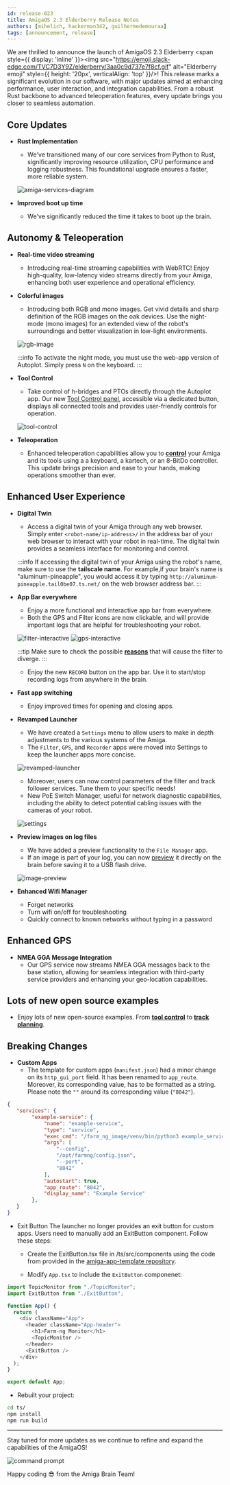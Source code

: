 ```yaml
---
id: release-023
title: AmigaOS 2.3 Elderberry Release Notes
authors: [mihelich, hackerman342, guilhermedemouraa]
tags: [announcement, release]
---
```


We are thrilled to announce the launch of AmigaOS 2.3 Elderberry
<span style={{ display: 'inline' }}><img src="https://emoji.slack-edge.com/TVC7D3Y9Z/elderberry/3aa0c9d737e7f8cf.gif"
alt="Elderberry emoji" style={{ height: '20px', verticalAlign: 'top' }}/></span>!
This release marks a significant evolution in our software, with major updates aimed
at enhancing performance, user interaction, and integration capabilities.
From a robust Rust backbone to advanced teleoperation features,
every update brings you closer to seamless automation.

## Core Updates

* **Rust Implementation**
  * We've transitioned many of our core services from Python to Rust,
  significantly improving resource utilization, CPU performance and logging robustness.
  This foundational upgrade ensures a faster, more reliable system.

  ![amiga-services-diagram](https://github.com/farm-ng/amiga-dev-kit/assets/39603677/68bff7a0-08df-48d2-b6ae-5155cf7ff1eb)

* **Improved boot up time**
  * We've significantly reduced the time it takes to boot up the brain.

## Autonomy & Teleoperation

* **Real-time video streaming**
  * Introducing real-time streaming capabilities with WebRTC! Enjoy high-quality,
  low-latency video streams directly from your Amiga,
  enhancing both user experience and operational efficiency.

* **Colorful images**
  * Introducing both RGB and mono images.
  Get vivid details and sharp definition of the RGB images on the oak devices.
  Use the night-mode (mono images) for an extended view of the robot's surroundings
  and better visualization in low-light environments.

  ![rgb-image](https://github.com/farm-ng/amiga-dev-kit/assets/133177230/4e338205-6f07-42a7-8131-5ee6522d597b)

  :::info
  To activate the night mode, you must use the web-app version of Autoplot.
  Simply press `N` on the keyboard.
  :::

* **Tool Control**
  * Take control of h-bridges and PTOs directly through the Autoplot app.
  Our new [Tool Control panel](/docs/apps/autoplot_app/#tool-control),
  accessible via a dedicated button,
  displays all connected tools and provides user-friendly controls for operation.

  ![tool-control](https://github.com/farm-ng/amiga-dev-kit/assets/133177230/7ea61bf7-d90f-4c06-b98e-bc7f76133213)

* **Teleoperation**
  * Enhanced teleoperation capabilities allow you to [**control**](/docs/apps/autoplot_app/#how-to-control-your-amiga)
  your Amiga and its tools using a a keyboard, a kartech, or an 8-BitDo controller.
  This update brings precision and ease to your hands, making operations smoother than ever.

## Enhanced User Experience

* **Digital Twin**
  * Access a digital twin of your Amiga through any web browser.
  Simply enter `<robot-name/ip-address>/` in the address bar of your web browser to interact with your
  robot in real-time. The digital twin provides a seamless interface for monitoring and control.

  :::info
  If accessing the digital twin of your Amiga using the robot's name,
  make sure to use the **tailscale name**. For example,if your brain's name is "aluminum-pineapple",
  you would access it by typing `http://aluminum-pineapple.tail0be07.ts.net/` on the web browser
  address bar.
  :::

* **App Bar everywhere**
  * Enjoy a more functional and interactive app bar from everywhere.
  * Both the GPS and Filter icons are now clickable, and will provide important
  logs that are helpful for troubleshooting your robot.

  ![filter-interactive](https://github.com/farm-ng/amiga-dev-kit/assets/133177230/9e6ab78d-dd52-4d86-9688-53b7ee9bff66)
  ![gps-interactive](https://github.com/farm-ng/amiga-dev-kit/assets/133177230/c026d6fb-c86e-43d9-b8ca-928bd2ed5515)

  :::tip
  Make sure to check the possible [**reasons**](https://github.com/farm-ng/farm-ng-amiga/blob/main/protos/farm_ng/filter/filter.proto#L25-L41)
  that will cause the filter to diverge.
  :::

  * Enjoy the new `RECORD` button on the app bar.
  Use it to start/stop recording logs from anywhere in the brain.

* **Fast app switching**
  * Enjoy improved times for opening and closing apps.

* **Revamped Launcher**
  * We have created a `Settings` menu to allow users to make in depth adjustments to
  the various systems of the Amiga.
  * The `Filter`, `GPS`, and `Recorder` apps were moved into Settings to keep the launcher apps
  more concise.

  ![revamped-launcher](https://github.com/farm-ng/amiga-dev-kit/assets/133177230/7cc6cd85-0f9f-47d7-bea8-2d68a3bb9649)

  * Moreover, users can now control parameters of the filter and track follower services.
  Tune them to your specific needs!
  * New PoE Switch Manager, useful for network diagnostic capabilities, including the ability to
  detect potential cabling issues with the cameras of your robot.

  ![settings](https://github.com/farm-ng/amiga-dev-kit/assets/133177230/3046a543-0888-4827-b4e8-c9c9483ef393)

* **Preview images on log files**
  * We have added a preview functionality to the `File Manager` app.
  * If an image is part of your log, you can now [preview](/docs/apps/file_manager_app/#visualize-log-files)
  it directly on the brain
  before saving it to a USB flash drive.

  ![image-preview](https://github.com/farm-ng/amiga-dev-kit/assets/133177230/35ae5327-d744-48d5-a981-c9c026c52eb7)

* **Enhanced Wifi Manager**
  * Forget networks
  * Turn wifi on/off for troubleshooting
  * Quickly connect to known networks without typing in a password

## Enhanced GPS

* **NMEA GGA Message Integration**
  * Our GPS service now streams NMEA GGA messages back to the base station,
  allowing for seamless integration with third-party service providers and enhancing
  your geo-location capabilities.

## Lots of new open source examples

* Enjoy lots of new open-source examples.
From [**tool control**](https://amiga.farm-ng.com/docs/examples/tool_control/)
to [**track planning**](https://amiga.farm-ng.com/docs/examples/track_planner/).

## Breaking Changes

* **Custom Apps**
  * The template for custom apps (`manifest.json`) had a minor change on its `http_gui_port` field.
  It has been renamed to `app_route`.
  Moreover, its corresponding value, has to be formatted as a string.
  Please note the `""` around its corresponding value (`"8042"`).

```json
{
   "services": {
        "example-service": {
            "name": "example-service",
            "type": "service",
            "exec_cmd": "/farm_ng_image/venv/bin/python3 example_service.py",
            "args": [
                "--config",
                "/opt/farmng/config.json",
                "--port",
                "8042"
            ],
            "autostart": true,
            "app_route": "8042",
            "display_name": "Example Service"
        },
   }
}
```

* Exit Button
The launcher no longer provides an exit button for custom apps.
Users need to manually add an ExitButton component.
Follow these steps:

  * Create the ExitButton.tsx file in <amiga-app-template>/ts/src/components
using the code from provided in the
[amiga-app-template repository](https://github.com/farm-ng/amiga-app-template/blob/main/ts/src/components/ExitButton.tsx).

  * Modify `App.tsx` to include the `ExitButton` componenet:

```ts
import TopicMonitor from "./TopicMonitor";
import ExitButton from "./ExitButton";

function App() {
  return (
    <div className="App">
      <header className="App-header">
        <h1>Farm-ng Monitor</h1>
        <TopicMonitor />
      </header>
      <ExitButton />
    </div>
  );
}

export default App;
```

* Rebuilt your project:

```bash
cd ts/
npm install
npm run build
```

---

Stay tuned for more updates as we continue to refine and expand the capabilities of the AmigaOS!

![command prompt](https://user-images.githubusercontent.com/5157099/219821724-69dfc97d-17fc-4a08-933a-e6fb2446495e.jpg)

Happy coding :sunglasses: from the Amiga Brain Team!
